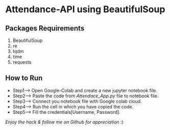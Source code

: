# Attendance-API using BeautifulSoup

## Packages Requirements 
1. BeautifulSoup
2. re
3. tqdm
4. time
5. requests

## How to Run

- Step1--> Open Google-Colab and create a new jupyter notebook file.
- Step2--> Paste the code from *Attendace_App.py* file to notebook file.
- Step3--> Connect you notebook file with Google colab cloud.
- Step4--> Run the cell in which you have copied the code.
- Step5--> Fill the credentials[Username, Password].


*Enjoy the hack & follow me on Github for appreciation* :)
